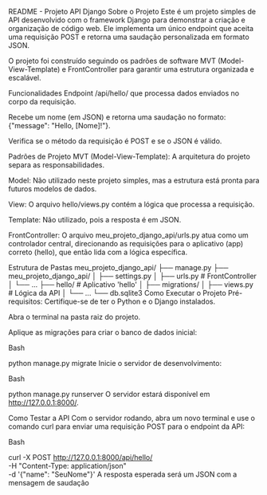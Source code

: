  README - Projeto API Django
Sobre o Projeto
Este é um projeto simples de API desenvolvido com o framework Django para demonstrar a criação e organização de código web. Ele implementa um único endpoint que aceita uma requisição POST e retorna uma saudação personalizada em formato JSON.

O projeto foi construído seguindo os padrões de software MVT (Model-View-Template) e FrontController para garantir uma estrutura organizada e escalável.

Funcionalidades
Endpoint /api/hello/ que processa dados enviados no corpo da requisição.

Recebe um nome (em JSON) e retorna uma saudação no formato: {"message": "Hello, [Nome]!"}.

Verifica se o método da requisição é POST e se o JSON é válido.

Padrões de Projeto
MVT (Model-View-Template): A arquitetura do projeto separa as responsabilidades.

Model: Não utilizado neste projeto simples, mas a estrutura está pronta para futuros modelos de dados.

View: O arquivo hello/views.py contém a lógica que processa a requisição.

Template: Não utilizado, pois a resposta é em JSON.

FrontController: O arquivo meu_projeto_django_api/urls.py atua como um controlador central, direcionando as requisições para o aplicativo (app) correto (hello), que então lida com a lógica específica.

Estrutura de Pastas
meu_projeto_django_api/
├── manage.py
├── meu_projeto_django_api/
│   ├── settings.py
│   ├── urls.py  # FrontController
│   └── ...
├── hello/ # Aplicativo 'hello'
│   ├── migrations/
│   ├── views.py  # Lógica da API
│   └── ...
└── db.sqlite3
Como Executar o Projeto
Pré-requisitos: Certifique-se de ter o Python e o Django instalados.

Abra o terminal na pasta raiz do projeto.

Aplique as migrações para criar o banco de dados inicial:

Bash

python manage.py migrate
Inicie o servidor de desenvolvimento:

Bash

python manage.py runserver
O servidor estará disponível em http://127.0.0.1:8000/.

Como Testar a API
Com o servidor rodando, abra um novo terminal e use o comando curl para enviar uma requisição POST para o endpoint da API:

Bash

curl -X POST http://127.0.0.1:8000/api/hello/ \
-H "Content-Type: application/json" \
-d '{"name": "SeuNome"}'
A resposta esperada será um JSON com a mensagem de saudação 
